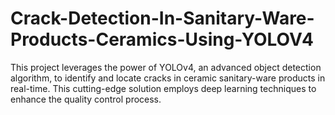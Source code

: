 # Crack-Detection-In-Sanitary-Ware-Products-Ceramics-Using-YOLOV4
This project leverages the power of YOLOv4, an advanced object detection algorithm, to identify and locate cracks in ceramic sanitary-ware products in real-time. This cutting-edge solution employs deep learning techniques to enhance the quality control process.
